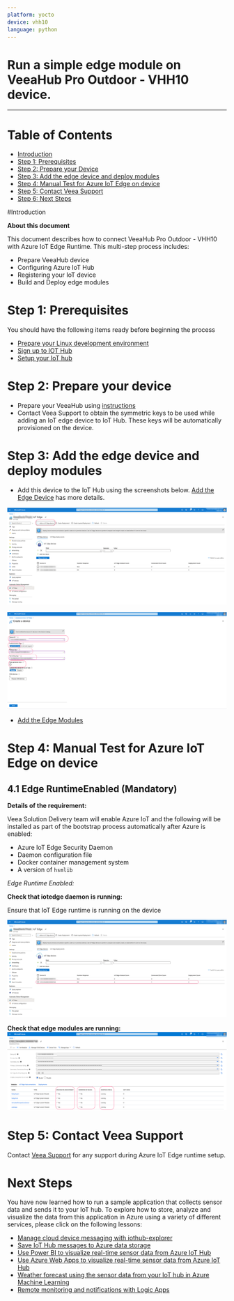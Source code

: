 ```yaml
---
platform: yocto
device: vhh10
language: python
---
```


Run a simple  edge module on VeeaHub Pro Outdoor - VHH10 device.
===
---
# Table of Contents

-   [Introduction](#Introduction)
-   [Step 1: Prerequisites](#Prerequisites)
-   [Step 2: Prepare your Device](#PrepareDevice)
-   [Step 3: Add the edge device and deploy modules](#DeployIoTEdgeModules)
-   [Step 4: Manual Test for Azure IoT Edge on device](#Manual)
-   [Step 5: Contact Veea Support](#VeeaSupport)
-   [Step 6: Next Steps](#NextSteps)

<a name="Introduction"></a>
#Introduction

**About this document**

This document describes how to connect VeeaHub Pro Outdoor - VHH10 with Azure IoT Edge Runtime. This multi-step process includes:

-   Prepare VeeaHub device
-   Configuring Azure IoT Hub
-   Registering your IoT device
-   Build and Deploy edge modules

<a name="Prerequisites"></a>
# Step 1: Prerequisites

You should have the following items ready before beginning the process

-   [Prepare your Linux development environment][setup-devbox-linux]
-   [Sign up to IOT Hub](https://account.windowsazure.com/signup?offer=ms-azr-0044p)
-   [Setup your IoT hub](https://account.windowsazure.com/signup?offer=ms-azr-0044p)

<a name="PrepareDevice"></a>
# Step 2: Prepare your device

-   Prepare your VeeaHub using [instructions](https://www.veea.com/support/article/360017651073/)
-   Contact Veea Support to obtain the symmetric keys to be used while adding an IoT edge device to IoT Hub. These keys will be automatically provisioned on the device.

<a name="DeployIoTEdgeModules"></a>
# Step 3: Add the edge device and deploy modules

-   Add this device to the IoT Hub using the screenshots below. [Add the Edge Device](https://docs.microsoft.com/en-us/azure/iot-edge/quickstart-linux) has more details.

 ![](./media/vhh10/add-device-step1.png)

 ![](./media/vhh10/add-device-step2.png)

-   [Add the Edge Modules](https://docs.microsoft.com/en-us/azure/iot-edge/quickstart-linux#deploy-a-module)

<a name="Manual"></a>
# Step 4: Manual Test for Azure IoT Edge on device

## 4.1 Edge RuntimeEnabled (Mandatory)

**Details of the requirement:**

Veea Solution Delivery team will enable Azure IoT and the following will be installed as part of the bootstrap process automatically after Azure is enabled:

-   Azure IoT Edge Security Daemon
-   Daemon configuration file
-   Docker container management system
-   A version of `hsmlib`

*Edge Runtime Enabled:*

**Check that iotedge daemon is running:**

Ensure that IoT Edge runtime is running on the device

 ![](./media/vhh10/runtime-response-ok.png)

 **Check that edge modules are running:**
 ![](./media/vhh10/edge-module-ok.png)

<a name="VeeaSupport"></a>
# Step 5: Contact Veea Support

Contact [Veea Support](mailto:support@veea.com) for any support during Azure IoT Edge runtime setup.

[setup-devbox-linux]: https://github.com/Azure/azure-iot-sdk-c/blob/master/doc/devbox_setup.md

<a name="NextSteps"></a>
# Next Steps

You have now learned how to run a sample application that collects sensor data and sends it to your IoT hub. To explore how to store, analyze and visualize the data from this application in Azure using a variety of different services, please click on the following lessons:

-   [Manage cloud device messaging with iothub-explorer]
-   [Save IoT Hub messages to Azure data storage]
-   [Use Power BI to visualize real-time sensor data from Azure IoT Hub]
-   [Use Azure Web Apps to visualize real-time sensor data from Azure IoT Hub]
-   [Weather forecast using the sensor data from your IoT hub in Azure Machine Learning]
-   [Remote monitoring and notifications with Logic Apps]   

[Manage cloud device messaging with iothub-explorer]: https://docs.microsoft.com/en-us/azure/iot-hub/iot-hub-explorer-cloud-device-messaging
[Save IoT Hub messages to Azure data storage]: https://docs.microsoft.com/en-us/azure/iot-hub/iot-hub-store-data-in-azure-table-storage
[Use Power BI to visualize real-time sensor data from Azure IoT Hub]: https://docs.microsoft.com/en-us/azure/iot-hub/iot-hub-live-data-visualization-in-power-bi
[Use Azure Web Apps to visualize real-time sensor data from Azure IoT Hub]: https://docs.microsoft.com/en-us/azure/iot-hub/iot-hub-live-data-visualization-in-web-apps
[Weather forecast using the sensor data from your IoT hub in Azure Machine Learning]: https://docs.microsoft.com/en-us/azure/iot-hub/iot-hub-weather-forecast-machine-learning
[Remote monitoring and notifications with Logic Apps]: https://docs.microsoft.com/en-us/azure/iot-hub/iot-hub-monitoring-notifications-with-azure-logic-apps
[setup-devbox-linux]: https://github.com/Azure/azure-iot-sdk-c/blob/master/doc/devbox_setup.md
[lnk-setup-iot-hub]: ../setup_iothub.md
[lnk-manage-iot-hub]: ../manage_iot_hub.md
